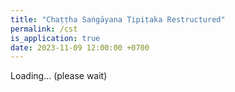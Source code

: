 ```yaml
---
title: "Chaṭṭha Saṅgāyana Tipiṭaka Restructured"
permalink: /cst
is_application: true
date: 2023-11-09 12:00:00 +0700
---
```


<div id="toolbar" class="fixed" style="display:none;padding-top:3px;padding-bottom:10px;z-index:10;">
<span class="toolbarbg">
<button onClick="bcUtil.toggleToolBar(cstReader);"><svg class="icon"><use xlink:href="/assets/fontawesome/custom.svg#window-maximize"></use></svg></button>
<select id="headselector" style="width:15em;" onChange="cstReader.goHead();"></select>
<select id="subheadselector" style="width:15em;display:none;" onChange="cstReader.goSubhead();"></select>
<select id="paranumselector" style="display:none;" onChange="cstReader.goParaNum();"></select>
<label for="withnotes" title="Show redactional notes"><input type="checkbox" id="withnotes" onClick="cstReader.updateDisplay();" checked><svg class="icon"><use xlink:href="/assets/fontawesome/custom.svg#sticky-note"></use></svg></label>
<span id="exegbar" style="display:none;">
<label for="syncexeg" title="Synchronize with exegesis"><input type="checkbox" id="syncexeg" onClick="cstReader.syncExegesis();"><svg class="icon"><use xlink:href="/assets/fontawesome/custom.svg#sync"></use></svg></label>
</span>
</span>
<span class="label" id="suttainfo" style="display:none;"></span>
</div>
<div id="textdisplay" class="textdisplay">Loading... (please wait)</div>
<script src="/assets/js/cstreader.js"></script>
<script src="/assets/js/pako_inflate.min.js"></script>
<script>
window.cstReader = cstReader;
cstReader.cst_url = "{{ site.cst_url }}";
cstReader.util = bcUtil;
cstReader.loadCstInfo();
cstReader.loadSuttaInfo();
</script>

